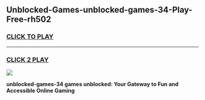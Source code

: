 
## Unblocked-Games-unblocked-games-34-Play-Free-rh502
<h3>
<a href="https://premium76.site?title=unblocked-games-34&ref=22A">CLICK TO PLAY</a></h3>
<hr>

<h3>
<a href="https://premium76.site?title=unblocked-games-34&ref=22A">CLICK 2 PLAY</a>
  
</h3>

<a href="https://premium76.site?title=unblocked-games-34&ref=22A"><img src="https://clearcache.store/games.png"></a>


**unblocked-games-34 games unblocked: Your Gateway to Fun and Accessible Online Gaming**
